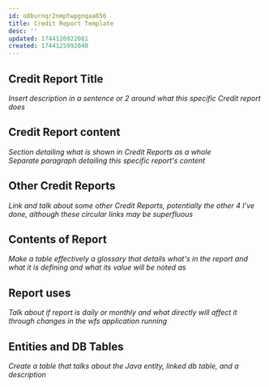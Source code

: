 ```yaml
---
id: o8burnqr2nmptwpgnqaa856
title: Credit Report Template
desc: ''
updated: 1744126922081
created: 1744125992040
---
```


## Credit Report Title
*Insert description in a sentence or 2 around what this specific Credit report does*

## Credit Report content
*Section detailing what is shown in Credit Reports as a whole*
<br>*Separate paragraph detailing this specific report's content*

## Other Credit Reports
*Link and talk about some other Credit Reports, potentially the other 4 I've done, although these circular links may be superfluous*

## Contents of Report
*Make a table effectively a glossary that details what's in the report and what it is defining and what its value will be noted as*

## Report uses
*Talk about if report is daily or monthly and what directly will affect it through changes in the wfs application running*

## Entities and DB Tables
*Create a table that talks about the Java entity, linked db table, and a description*